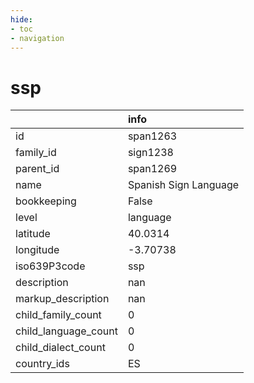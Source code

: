 ```yaml
---
hide:
- toc
- navigation
---
```

# ssp
|                      | info                  |
|:---------------------|:----------------------|
| id                   | span1263              |
| family_id            | sign1238              |
| parent_id            | span1269              |
| name                 | Spanish Sign Language |
| bookkeeping          | False                 |
| level                | language              |
| latitude             | 40.0314               |
| longitude            | -3.70738              |
| iso639P3code         | ssp                   |
| description          | nan                   |
| markup_description   | nan                   |
| child_family_count   | 0                     |
| child_language_count | 0                     |
| child_dialect_count  | 0                     |
| country_ids          | ES                    |
